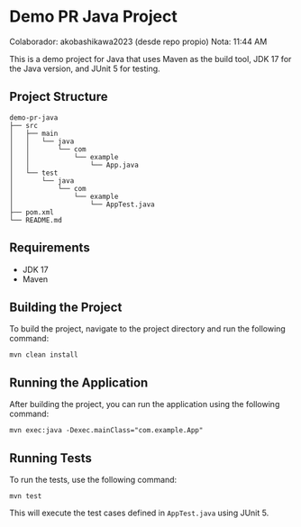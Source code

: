 # Demo PR Java Project

Colaborador: akobashikawa2023 (desde repo propio)
Nota: 11:44 AM

This is a demo project for Java that uses Maven as the build tool, JDK 17 for the Java version, and JUnit 5 for testing.

## Project Structure

```
demo-pr-java
├── src
│   ├── main
│   │   └── java
│   │       └── com
│   │           └── example
│   │               └── App.java
│   └── test
│       └── java
│           └── com
│               └── example
│                   └── AppTest.java
├── pom.xml
└── README.md
```

## Requirements

- JDK 17
- Maven

## Building the Project

To build the project, navigate to the project directory and run the following command:

```
mvn clean install
```

## Running the Application

After building the project, you can run the application using the following command:

```
mvn exec:java -Dexec.mainClass="com.example.App"
```

## Running Tests

To run the tests, use the following command:

```
mvn test
```

This will execute the test cases defined in `AppTest.java` using JUnit 5.

